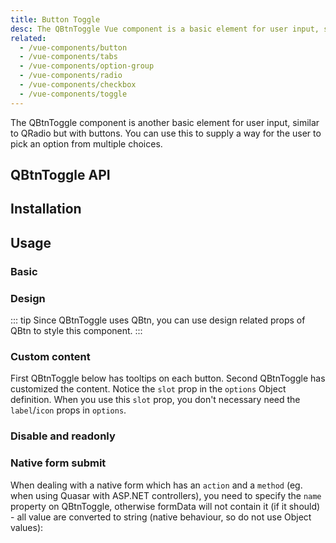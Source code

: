 ```yaml
---
title: Button Toggle
desc: The QBtnToggle Vue component is a basic element for user input, similar to QRadio but with buttons.
related:
  - /vue-components/button
  - /vue-components/tabs
  - /vue-components/option-group
  - /vue-components/radio
  - /vue-components/checkbox
  - /vue-components/toggle
---
```

The QBtnToggle component is another basic element for user input, similar to QRadio but with buttons. You can use this to supply a way for the user to pick an option from multiple choices.

## QBtnToggle API
<doc-api file="QBtnToggle" />

## Installation
<doc-installation components="QBtnToggle" />

## Usage

### Basic

<doc-example title="Basic" file="QBtnToggle/Basic" />

### Design

::: tip
Since QBtnToggle uses QBtn, you can use design related props of QBtn to style this component.
:::

<doc-example title="Some design examples" file="QBtnToggle/Design" />

<doc-example title="Spread horizontally" file="QBtnToggle/Spread" />

<doc-example title="On a dark background" file="QBtnToggle/Dark" dark />

### Custom content

First QBtnToggle below has tooltips on each button. Second QBtnToggle has customized the content. Notice the `slot` prop in the `options` Object definition. When you use this `slot` prop, you don't necessary need the `label`/`icon` props in `options`.

<doc-example title="Custom buttons content" file="QBtnToggle/CustomContent" />

### Disable and readonly

<doc-example title="Disable and readonly" file="QBtnToggle/DisableReadonly" />

### Native form submit <q-badge align="top" color="brand-primary" label="v1.9+" />

When dealing with a native form which has an `action` and a `method` (eg. when using Quasar with ASP.NET controllers), you need to specify the `name` property on QBtnToggle, otherwise formData will not contain it (if it should) - all value are converted to string (native behaviour, so do not use Object values):

<doc-example title="Native form" file="QBtnToggle/NativeForm" />
